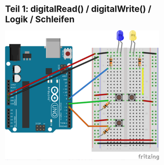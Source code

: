 # Teil 1: digitalRead() / digitalWrite() / Logik / Schleifen

![Teil_1_Breadboard.png](Teil_1_Breadboard.png)